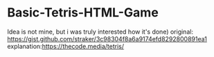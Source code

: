 # Basic-Tetris-HTML-Game
Idea is not mine, but i was truly interested how it's done)
original: https://gist.github.com/straker/3c98304f8a6a9174efd8292800891ea1
explanation:https://thecode.media/tetris/